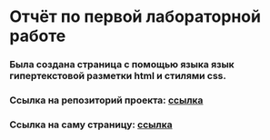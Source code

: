 # Отчёт по первой лабораторной работе


### Была создана страница c помощью языка язык гипертекстовой разметки html и стилями css.

### Ссылка на репозиторий проекта: [ссылка](https://github.com/m4deme1ns4ne/m4deme1ns4ne.github.io)

### Ссылка на саму страницу: [ссылка](https://m4deme1ns4ne.github.io)